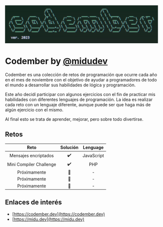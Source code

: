 ![Codember ver. 2023](resources/codember-logo.png)
# Codember by [@midudev](https://twitter.com/midudev)

Codember es una colección de retos de programación que ocurre cada año en el mes de noviembre con el objetivo de ayudar a programadores de todo el mundo a desarrollar sus habilidades de lógica y programación.

Este año decidí participar con algunos ejercicios con el fin de practicar mis habilidades con diferentes lenguajes de programación. La idea es realizar cada reto con un lenguaje diferente, aunque puede ser que haga más de algún ejercicio con el mismo.

Al final esto se trata de aprender, mejorar, pero sobre todo divertirse.

## Retos

|                           Reto                           |       Solución       |   Lenguage   |
| :------------------------------------------------------: | :------------------: | :----------: |
|                   Mensajes encriptados                   |  :heavy_check_mark:  |  JavaScript  |
|                 Mini Compiler Challenge                  |  :heavy_check_mark:  |      PHP     |
|                       Próximamente                       |    :radio_button:    |       -      |
|                       Próximamente                       |    :radio_button:    |       -      |
|                       Próximamente                       |    :radio_button:    |       -      |

## Enlaces de interés
* [https://codember.dev](https://codember.dev)
* [https://midu.dev](https://midu.dev)
